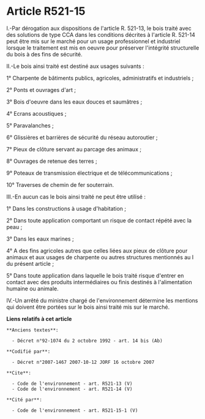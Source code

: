 # Article R521-15

I.-Par dérogation aux dispositions de l'article R. 521-13, le bois traité avec des solutions de type CCA dans les conditions
décrites à l'article R. 521-14 peut être mis sur le marché pour un usage professionnel et industriel lorsque le traitement
est mis en oeuvre pour préserver l'intégrité structurelle du bois à des fins de sécurité. 

II.-Le bois ainsi traité est destiné aux usages suivants : 

1° Charpente de bâtiments publics, agricoles, administratifs et industriels ; 

2° Ponts et ouvrages d'art ; 

3° Bois d'oeuvre dans les eaux douces et saumâtres ; 

4° Ecrans acoustiques ; 

5° Paravalanches ; 

6° Glissières et barrières de sécurité du réseau autoroutier ; 

7° Pieux de clôture servant au parcage des animaux ; 

8° Ouvrages de retenue des terres ; 

9° Poteaux de transmission électrique et de télécommunications ; 

10° Traverses de chemin de fer souterrain. 

III.-En aucun cas le bois ainsi traité ne peut être utilisé : 

1° Dans les constructions à usage d'habitation ; 

2° Dans toute application comportant un risque de contact répété avec la peau ; 

3° Dans les eaux marines ; 

4° A des fins agricoles autres que celles liées aux pieux de clôture pour animaux et aux usages de charpente ou autres
structures mentionnés au I du présent article ; 

5° Dans toute application dans laquelle le bois traité risque d'entrer en contact avec des produits intermédiaires ou finis
destinés à l'alimentation humaine ou animale. 

IV.-Un arrêté du ministre chargé de l'environnement détermine les mentions qui doivent être portées sur le bois ainsi traité
mis sur le marché.

**Liens relatifs à cet article**

	**Anciens textes**:

	  - Décret n°92-1074 du 2 octobre 1992 - art. 14 bis (Ab)

	**Codifié par**:

	  - Décret n°2007-1467 2007-10-12 JORF 16 octobre 2007

	**Cite**:

	  - Code de l'environnement - art. R521-13 (V)
	  - Code de l'environnement - art. R521-14 (V)

	**Cité par**:

	  - Code de l'environnement - art. R521-15-1 (V)
